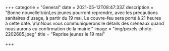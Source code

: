 +++
categorie = "General"
date = 2021-05-12T08:47:33Z
description = "Bonne nouvelle!\n\nLes jeunes pourront reprendre, avec les précautions sanitaires d'usage, à partir du 19 mai. Le couvre-feu sera porté à 21 heures à cette date. \n\nNous vous communiquerons le détails des créneaux quand nous aurons eu confirmation de la mairie."
image = "img/pexels-photo-2202685.jpeg"
title = "Reprise jeunes le 19 mai"

+++
